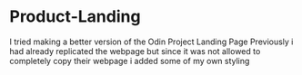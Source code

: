 # Product-Landing
I tried making a  better version of the Odin Project  Landing Page Previously i had already replicated the webpage but since it was not allowed to completely copy their webpage i added some of my own styling
